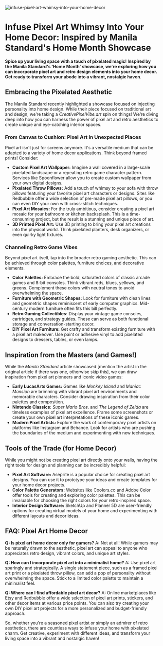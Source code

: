 ![infuse-pixel-art-whimsy-into-your-home-decor](https://images.pexels.com/photos/8490204/pexels-photo-8490204.jpeg?auto=compress&cs=tinysrgb&fit=crop&h=627&w=1200)

# Infuse Pixel Art Whimsy Into Your Home Decor: Inspired by Manila Standard's Home Month Showcase

**Spice up your living space with a touch of pixelated magic! Inspired by the Manila Standard's 'Home Month' showcase, we're exploring how you can incorporate pixel art and retro design elements into your home decor. Get ready to transform your abode into a vibrant, nostalgic haven.**

## Embracing the Pixelated Aesthetic

The Manila Standard recently highlighted a showcase focused on injecting personality into home design. While their piece focused on traditional art and design, we're taking a *CreativePixelVibe.art* spin on things! We're diving deep into how you can harness the power of pixel art and retro aesthetics to create unique and eye-catching interior spaces.

### From Canvas to Cushion: Pixel Art in Unexpected Places

Pixel art isn't just for screens anymore. It's a versatile medium that can be adapted to a variety of home decor applications. Think beyond framed prints! Consider:

*   **Custom Pixel Art Wallpaper:** Imagine a wall covered in a large-scale pixelated landscape or a repeating retro game character pattern. Services like Spoonflower allow you to create custom wallpaper from your own digital designs.
*   **Pixelated Throw Pillows:** Add a touch of whimsy to your sofa with throw pillows featuring your favorite pixel art characters or designs. Sites like Redbubble offer a wide selection of pre-made pixel art pillows, or you can even DIY your own with cross-stitch techniques.
*   **Pixel Art Mosaics:** For the truly ambitious, consider creating a pixel art mosaic for your bathroom or kitchen backsplash. This is a time-consuming project, but the result is a stunning and unique piece of art.
*   **3D Printed Pixel Art:** Use 3D printing to bring your pixel art creations into the physical world. Think pixelated planters, desk organizers, or even quirky light fixtures.

### Channeling Retro Game Vibes

Beyond pixel art itself, tap into the broader retro gaming aesthetic. This can be achieved through color palettes, furniture choices, and decorative elements. 

*   **Color Palettes:** Embrace the bold, saturated colors of classic arcade games and 8-bit consoles. Think vibrant reds, blues, yellows, and greens. Complement these colors with neutral tones to avoid overwhelming the space.
*   **Furniture with Geometric Shapes:** Look for furniture with clean lines and geometric shapes reminiscent of early computer graphics. Mid-century modern furniture often fits this bill perfectly.
*   **Retro Gaming Collectibles:** Display your vintage game consoles, cartridges, and strategy guides. These can serve as both functional storage and conversation-starting decor.
*   **DIY Pixel Art Furniture:** Get crafty and transform existing furniture with a pixel art makeover. Use paint or adhesive vinyl to add pixelated designs to dressers, tables, or even lamps.

## Inspiration from the Masters (and Games!)

While the *Manila Standard* article showcased [mention the artist in the original article if there was one, otherwise skip this], we can draw inspiration from pixel art pioneers and iconic video games:

*   **Early LucasArts Games:** Games like *Monkey Island* and *Maniac Mansion* are brimming with vibrant pixel art environments and memorable characters. Consider drawing inspiration from their color palettes and composition.
*   **Nintendo Classics:** *Super Mario Bros.* and *The Legend of Zelda* are timeless examples of pixel art excellence. Frame some screenshots or create your own pixel art interpretations of these iconic games.
*   **Modern Pixel Artists:** Explore the work of contemporary pixel artists on platforms like Instagram and Behance. Look for artists who are pushing the boundaries of the medium and experimenting with new techniques.

## Tools of the Trade (for Home Decor)

While you might not be creating pixel art directly onto your walls, having the right tools for design and planning can be incredibly helpful:

*   **Pixel Art Software:** Aseprite is a popular choice for creating pixel art designs. You can use it to prototype your ideas and create templates for your home decor projects.
*   **Color Palette Generators:** Websites like Coolors.co and Adobe Color offer tools for creating and exploring color palettes. This can be invaluable for choosing the right colors for your retro-inspired space.
*   **Interior Design Software:** SketchUp and Planner 5D are user-friendly options for creating virtual models of your home and experimenting with different layouts and decor ideas.

## FAQ: Pixel Art Home Decor

**Q: Is pixel art home decor only for gamers?**
A: Not at all! While gamers may be naturally drawn to the aesthetic, pixel art can appeal to anyone who appreciates retro design, vibrant colors, and unique art styles.

**Q: How can I incorporate pixel art into a minimalist home?**
A: Use pixel art sparingly and strategically. A single statement piece, such as a framed pixel art print or a pixelated throw pillow, can add a pop of personality without overwhelming the space. Stick to a limited color palette to maintain a minimalist feel.

**Q: Where can I find affordable pixel art decor?**
A: Online marketplaces like Etsy and Redbubble offer a wide selection of pixel art prints, stickers, and other decor items at various price points. You can also try creating your own DIY pixel art projects for a more personalized and budget-friendly approach.

So, whether you're a seasoned pixel artist or simply an admirer of retro aesthetics, there are countless ways to infuse your home with pixelated charm. Get creative, experiment with different ideas, and transform your living space into a vibrant and nostalgic haven!